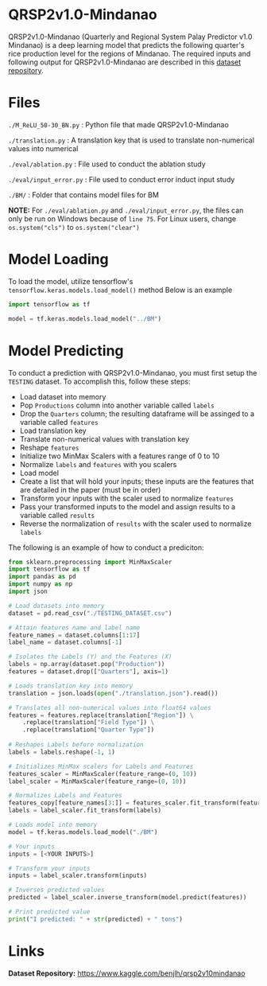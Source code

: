 # QRSP2v1.0-Mindanao
QRSP2v1.0-Mindanao (Quarterly and Regional System Palay Predictor v1.0 Mindanao) is a deep learning model that
predicts the following quarter's rice production level for the regions of Mindanao.
The required inputs and following output for QRSP2v1.0-Mindanao are described in this
[dataset repository](https://www.kaggle.com/benjlh/qrsp2v10mindanao). 

# Files
`./M_ReLU_50-30_BN.py` : Python file that made QRSP2v1.0-Mindanao

`./translation.py` : A translation key that is used to translate non-numerical values into numerical

`./eval/ablation.py` : File used to conduct the ablation study

`./eval/input_error.py` : File used to conduct error induct input study

`./BM/` : Folder that contains model files for BM

**NOTE:**
For `./eval/ablation.py` and `./eval/input_error.py`, the files can only be run on Windows because of `line 75`. 
For Linux users, change `os.system("cls")` to `os.system("clear")`

# Model Loading
To load the model, utilize tensorflow's `tensorflow.keras.models.load_model()` method
Below is an example
```python
import tensorflow as tf

model = tf.keras.models.load_model("../BM")
```

# Model Predicting
To conduct a prediction with QRSP2v1.0-Mindanao, you must first setup the `TESTING` dataset.
To accomplish this, follow these steps:
- Load dataset into memory
- Pop `Productions` column into another variable called `labels`
- Drop the `Quarters` column; the resulting dataframe will be assinged to a variable called `features`
- Load translation key
- Translate non-numerical values with translation key
- Reshape `features`
- Initialize two MinMax Scalers with a features range of 0 to 10
- Normalize `labels` and `features` with you scalers
- Load model
- Create a list that will hold your inputs; these inputs are the features that are detailed in the paper (must be in order)
- Transform your inputs with the scaler used to normalize `features`
- Pass your transformed inputs to the model and assign results to a variable called `results`
- Reverse the normalization of `results` with the scaler used to normalize `labels`

The following is an example of how to conduct a prediciton:
```python
from sklearn.preprocessing import MinMaxScaler
import tensorflow as tf
import pandas as pd
import numpy as np
import json

# Load datasets into memory
dataset = pd.read_csv("./TESTING_DATASET.csv")

# Attain features name and label name
feature_names = dataset.columns[1:17]
label_name = dataset.columns[-1]

# Isolates the Labels (Y) and the Features (X)
labels = np.array(dataset.pop("Production"))
features = dataset.drop(["Quarters"], axis=1)

# Loads translation key into memory
translation = json.loads(open("./translation.json").read())

# Translates all non-numerical values into float64 values
features = features.replace(translation["Region"]) \
    .replace(translation["Field Type"]) \
    .replace(translation["Quarter Type"])
    
# Reshapes Labels before normalization
labels = labels.reshape(-1, 1)

# Initializes MinMax scalers for Labels and Features
features_scaler = MinMaxScaler(feature_range=(0, 10))
label_scaler = MinMaxScaler(feature_range=(0, 10))

# Normalizes Labels and Features
features_copy[feature_names[3:]] = features_scaler.fit_transform(features_copy[feature_names[3:]])
labels = label_scaler.fit_transform(labels)

# Loads model into memory
model = tf.keras.models.load_model("./BM")

# Your inputs
inputs = [<YOUR INPUTS>]

# Transform your inputs
inputs = label_scaler.transform(inputs)

# Inverses predicted values
predicted = label_scaler.inverse_transform(model.predict(features))

# Print predicted value
print("I predicted: " + str(predicted) + " tons")
```

# Links
**Dataset Repository:** https://www.kaggle.com/benjlh/qrsp2v10mindanao
